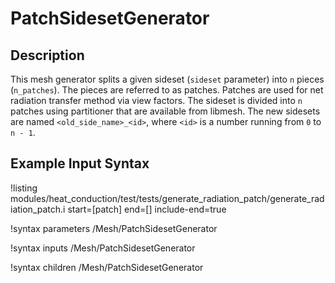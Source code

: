 # PatchSidesetGenerator

## Description

This mesh generator splits a given sideset (`sideset` parameter) into `n` pieces (`n_patches`).
The pieces are referred to as patches. Patches are used for net radiation transfer method via
view factors. The sideset is divided into `n` patches using partitioner that are available from
libmesh. The new sidesets are named `<old_side_name>_<id>`, where `<id>` is a number running from
`0` to `n - 1`.

## Example Input Syntax

!listing modules/heat_conduction/test/tests/generate_radiation_patch/generate_radiation_patch.i start=[patch] end=[] include-end=true

!syntax parameters /Mesh/PatchSidesetGenerator

!syntax inputs /Mesh/PatchSidesetGenerator

!syntax children /Mesh/PatchSidesetGenerator
